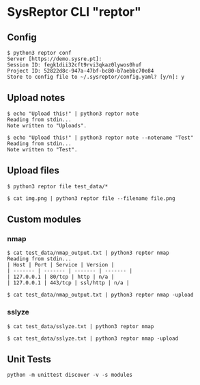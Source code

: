 # SysReptor CLI "reptor"
## Config
```
$ python3 reptor conf
Server [https://demo.sysre.pt]:
Session ID: fegk1dii32cft9rvi3qkaz0lywos0huf
Project ID: 52822d8c-947a-47bf-bc80-b7aebbc70e84
Store to config file to ~/.sysreptor/config.yaml? [y/n]: y
```

## Upload notes
```
$ echo "Upload this!" | python3 reptor note
Reading from stdin...
Note written to "Uploads".
```

```
$ echo "Upload this!" | python3 reptor note --notename "Test"
Reading from stdin...
Note written to "Test".
```

## Upload files
```
$ python3 reptor file test_data/*
```

```
$ cat img.png | python3 reptor file --filename file.png
```

## Custom modules
### nmap

```
$ cat test_data/nmap_output.txt | python3 reptor nmap
Reading from stdin...
| Host | Port | Service | Version |
| ------- | ------- | ------- | ------- |
| 127.0.0.1 | 80/tcp | http | n/a |
| 127.0.0.1 | 443/tcp | ssl/http | n/a |
```

```
$ cat test_data/nmap_output.txt | python3 reptor nmap -upload
```

### sslyze
```
$ cat test_data/sslyze.txt | python3 reptor nmap
```

```
$ cat test_data/sslyze.txt | python3 reptor nmap -upload
```

## Unit Tests

```
python -m unittest discover -v -s modules
```